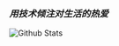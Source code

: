 ### *用技术倾注对生活的热爱*
![Github Stats](https://github-readme-stats.vercel.app/api?username=delstonz&show_icons=true&theme=dark&count_private=true)

